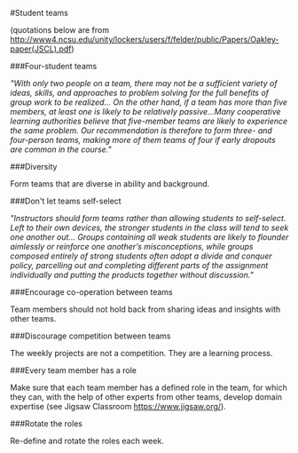 #Student teams 

(quotations below are from http://www4.ncsu.edu/unity/lockers/users/f/felder/public/Papers/Oakley-paper(JSCL).pdf) 

###Four-student teams 

*"With only two people on a team, there may not be a sufficient variety of ideas, skills, and approaches to problem solving for the full benefits of group work to be realized...  On the other hand, if a team has more than five members, at least one is likely to be relatively passive...Many cooperative learning authorities believe that five-member teams are likely to experience the same problem. Our recommendation is therefore to form three- and four-person teams, making more of them teams of four if early dropouts are common in the course."*  

###Diversity 

Form teams that are diverse in ability and background. 

###Don't let teams self-select 

*"Instructors should form teams rather than allowing students to self-select. Left to their own devices, the stronger students in the class will tend to seek one another out... Groups containing all weak students are likely to flounder aimlessly or reinforce one another’s misconceptions, while groups composed entirely of strong students often adopt a divide and conquer policy, parcelling out and completing different parts of the assignment individually and putting the products together without discussion."*  

###Encourage co-operation between teams 

Team members should not hold back from sharing ideas and insights with other teams.  

###Discourage competition between teams 

The weekly projects are not a competition. They are a learning process.

###Every team member has a role 

Make sure that each team member has a defined role in the team, for which they can, with the help of other experts from other teams, develop domain expertise (see Jigsaw Classroom https://www.jigsaw.org/).  

###Rotate the roles 

Re-define and rotate the roles each week.